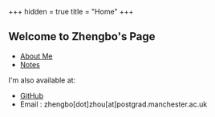 +++
hidden = true
title = "Home"
+++

## Welcome to Zhengbo's Page

* [About Me](/pages/about)
* [Notes](/notes)

I'm also available at:

* [GitHub](https://github.com/zhengbo0503)
* Email : zhengbo[dot]zhou[at]postgrad.manchester.ac.uk
